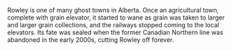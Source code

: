 Rowley is one of many ghost towns in Alberta. Once an agricultural town, complete with grain elevator, it started to wane as grain was taken to larger and larger grain collections, and the railways stopped coming to the local elevators. Its fate was sealed when the former Canadian Northern line was abandoned in the early 2000s, cutting Rowley off forever. 